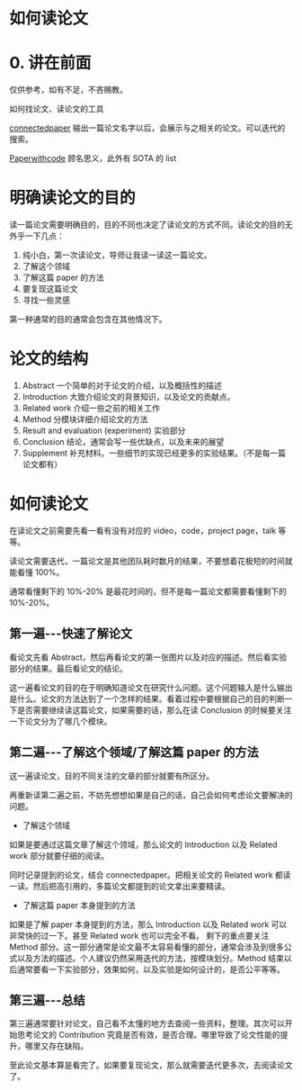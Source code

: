 # 如何读论文

# 0. 讲在前面

仅供参考，如有不足，不吝赐教。

如何找论文、读论文的工具

[connectedpaper](https://www.connectedpapers.com/)  输出一篇论文名字以后，会展示与之相关的论文。可以迭代的搜索。

[Paperwithcode](https://paperswithcode.com/) 顾名思义，此外有 SOTA 的 list

# 明确读论文的目的

读一篇论文需要明确目的，目的不同也决定了读论文的方式不同。读论文的目的无外乎一下几点：

1. 纯小白，第一次读论文，导师让我读一读这一篇论文。
2. 了解这个领域
3. 了解这篇 paper 的方法
4. 要复现这篇论文
5. 寻找一些灵感

第一种通常的目的通常会包含在其他情况下。

# 论文的结构

1. Abstract      一个简单的对于论文的介绍，以及概括性的描述
2. Introduction   大致介绍论文的背景知识，以及论文的贡献点。
3. Related work  介绍一些之前的相关工作
4. Method          分模块详细介绍论文的方法
5. Result and evaluation (experiment)    实验部分
6. Conclusion      结论，通常会写一些优缺点，以及未来的展望
7. Supplement    补充材料。一些细节的实现已经更多的实验结果。（不是每一篇论文都有）

# 如何读论文

在读论文之前需要先看一看有没有对应的 video，code，project page，talk 等等。

读论文需要迭代，一篇论文是其他团队耗时数月的结果，不要想着花极短的时间就能看懂 100%。

通常看懂剩下的 10%-20% 是最花时间的，但不是每一篇论文都需要看懂剩下的 10%-20%。

## 第一遍---快速了解论文

看论文先看 Abstract，然后再看论文的第一张图片以及对应的描述。然后看实验部分的结果。最后看论文的结论。

这一遍看论文的目的在于明确知道论文在研究什么问题。这个问题输入是什么输出是什么。论文的方法达到了一个怎样的结果。看着过程中要根据自己的目的判断一下是否需要继续读这篇论文，如果需要的话，那么在读 Conclusion 的时候要关注一下论文分为了哪几个模块。

## 第二遍---了解这个领域/了解这篇 paper 的方法

这一遍读论文，目的不同关注的文章的部分就要有所区分。

再重新读第二遍之前，不妨先想想如果是自己的话，自己会如何考虑论文要解决的问题。

- 了解这个领域

如果是要通过这篇文章了解这个领域，那么论文的 Introduction 以及 Related work 部分就要仔细的阅读。

同时记录提到的论文，结合 connectedpaper。把相关论文的 Related work 都读一读。然后把高引用的，多篇论文都提到的论文拿出来要精读。

- 了解这篇 paper 本身提到的方法

如果是了解 paper 本身提到的方法，那么 Introduction 以及 Related work 可以非常快的过一下。甚至 Related work 也可以完全不看。  剩下的重点要关注 Method 部分。这一部分通常是论文最不太容易看懂的部分，通常会涉及到很多公式以及方法的描述。个人建议仍然采用迭代的方法，按模块划分。Method 结束以后通常要看一下实验部分，效果如何，以及实验是如何设计的，是否公平等等。

## 第三遍---总结

第三遍通常要针对论文，自己看不太懂的地方去查阅一些资料，整理。其次可以开始思考论文的 Contribution 究竟是否有效，是否合理。哪里导致了论文性能的提升，哪里又存在缺陷。

至此论文基本算是看完了。如果要复现论文，那么就需要迭代更多次，去阅读论文了。

